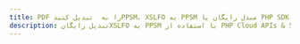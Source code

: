 ---title: PDF را به  تبدیل کنیدPPSM، XSLFO به PPSM مبدل رایگان یا PHP SDKdescription: تبدیل رایگانXSLFO به PPSM با استفاده از PHP Cloud APIs & SDK همچنین اسناد PDF را در Cloud ایجاد، ویرایش و رندر کنید.---